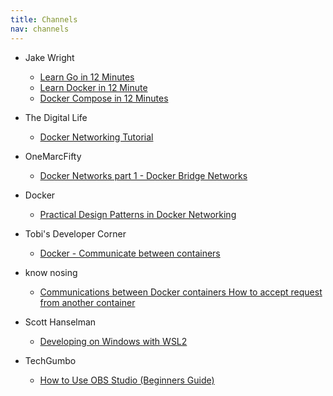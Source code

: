 ```yaml
---
title: Channels
nav: channels
---
```



* Jake Wright
  * [Learn Go in 12 Minutes](https://www.youtube.com/watch?v=C8LgvuEBraI&list=RDCMUCc1Pn7FxieMohCZFPYEbs7w&index=5)
  * [Learn Docker in 12 Minute](https://www.youtube.com/watch?v=YFl2mCHdv24&list=RDCMUCc1Pn7FxieMohCZFPYEbs7w&index=2)
  * [Docker Compose in 12 Minutes](https://www.youtube.com/watch?v=Qw9zlE3t8Ko&list=RDCMUCc1Pn7FxieMohCZFPYEbs7w&index=1)

* The Digital Life
  * [Docker Networking Tutorial](https://www.youtube.com/watch?v=5grbXvV_DSk)
* OneMarcFifty
  * [Docker Networks part 1 - Docker Bridge Networks](https://www.youtube.com/watch?v=OmZdItNjWNY)

* Docker
  * [Practical Design Patterns in Docker Networking](https://www.youtube.com/watch?v=PpyPa92r44s)

* Tobi's Developer Corner
  * [Docker - Communicate between containers](https://www.youtube.com/watch?v=PXo3AAquPy0)

* know nosing
  * [Communications between Docker containers How to accept request from another container]()

* Scott Hanselman
  * [Developing on Windows with WSL2](https://www.youtube.com/watch?v=A0eqZujVfYU&list=RDCMUCL-fHOdarou-CR2XUmK48Og&start_radio=1&rv=A0eqZujVfYU&t=469)

* TechGumbo
  * [How to Use OBS Studio (Beginners Guide)](https://www.youtube.com/watch?v=DTk99mHDX_I)